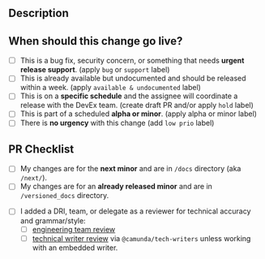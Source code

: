 ## Description

<!-- Provide an overview of what to expect in the PR. -->
<!-- Relate or link the associated epic or task. -->
<!-- Add `@camunda/tech-writers` as reviewer to pull in a tech writer, or add your embedded tech writer. -->

## When should this change go live?

<!-- PRs merged go to stage.docs.camunda.io first and must be manually released to docs.camunda.io. -->

- [ ] This is a bug fix, security concern, or something that needs **urgent release support**. (apply `bug` or `support` label)
- [ ] This is already available but undocumented and should be released within a week. (apply `available & undocumented` label)
- [ ] This is on a **specific schedule** and the assignee will coordinate a release with the DevEx team. (create draft PR and/or apply `hold` label)
- [ ] This is part of a scheduled **alpha or minor**. (apply alpha or minor label)
- [ ] There is **no urgency** with this change (add `low prio` label)

## PR Checklist

<!-- Camunda maintains 18 months of minor versions. Backporting your change to multiple versions is common. -->

- [ ] My changes are for the **next minor** and are in `/docs` directory (aka `/next/`).
- [ ] My changes are for an **already released minor** and are in `/versioned_docs` directory.

<!-- UNCOMMENT THIS SECTION IF APPLICABLE. Adding or removing pages requires extra steps.
- [ ] I included my new page in the sidebar file(s).
- [ ] I added a redirect for a renamed or deleted page to the .htaccess file.
-->

- [ ] I added a DRI, team, or delegate as a reviewer for technical accuracy and grammar/style:
  - [ ] [engineering team review](https://github.com/camunda/camunda-docs/blob/main/howtos/documentation-guidelines.md#review-process)
  - [ ] [technical writer review](https://github.com/camunda/camunda-docs/blob/main/howtos/documentation-guidelines.md#review-process) via `@camunda/tech-writers` unless working with an embedded writer.

<!-- UNCOMMENT THIS SECTION IF APPLICABLE. Changes to **docs infra**, including updates to workflows and adding new npm packages, must be first discussed via issue or #ask-c8-documentation and linked for context.
- [ ] My changes require a [docs infrastructure review](https://github.com/camunda/camunda-docs/blob/main/howtos/documentation-guidelines.md#review-process). (apply `dx` label) -->
